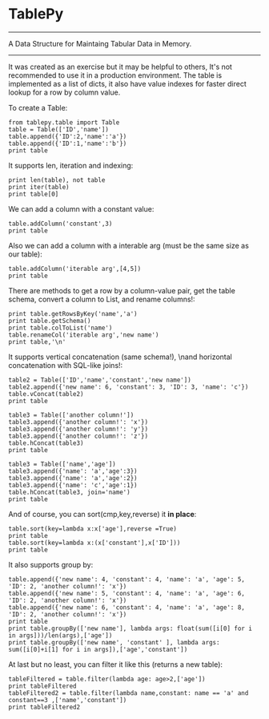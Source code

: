TablePy
===========
_____________
A Data Structure for Maintaing Tabular Data in Memory.
_____________

It was created as an exercise but it may be helpful to others, 
It's not recommended to use it in a production environment.
The table is implemented as a list of dicts, it also have value 
indexes for faster direct lookup for a row by column value.

To create a Table:
    
    from tablepy.table import Table
    table = Table(['ID','name'])
    table.append({'ID':2,'name':'a'})
    table.append({'ID':1,'name':'b'})
    print table
    
    
It supports len, iteration and indexing:

    print len(table), not table
    print iter(table)
    print table[0]
    
We can add a column with a constant value:

    table.addColumn('constant',3)
    print table
    
    
Also we can add a column with a interable arg (must be the same size as our table):
    
    table.addColumn('iterable arg',[4,5])
    print table
    
There are methods to get a row by a column-value pair, get the table schema,
convert a column to List, and rename columns!:
    
    print table.getRowsByKey('name','a')
    print table.getSchema()
    print table.colToList('name')
    table.renameCol('iterable arg','new name')
    print table,'\n'
    

It supports vertical concatenation (same schema!), \nand horizontal concatenation with SQL-like joins!:

    table2 = Table(['ID','name','constant','new name'])
    table2.append({'new name': 6, 'constant': 3, 'ID': 3, 'name': 'c'})
    table.vConcat(table2)
    print table
    
    table3 = Table(['another column!'])
    table3.append({'another column!': 'x'})
    table3.append({'another column!': 'y'})
    table3.append({'another column!': 'z'})
    table.hConcat(table3)
    print table
    
    table3 = Table(['name','age'])
    table3.append({'name': 'a','age':3})
    table3.append({'name': 'a','age':2})
    table3.append({'name': 'c','age':1})
    table.hConcat(table3, join='name')
    print table
    


And of course, you can sort(cmp,key,reverse) it **in place**:

    table.sort(key=lambda x:x['age'],reverse =True)
    print table
    table.sort(key=lambda x:(x['constant'],x['ID']))
    print table

It also supports group by:

    table.append({'new name': 4, 'constant': 4, 'name': 'a', 'age': 5, 'ID': 2, 'another column!': 'x'})
    table.append({'new name': 5, 'constant': 4, 'name': 'a', 'age': 6, 'ID': 2, 'another column!': 'x'})
    table.append({'new name': 6, 'constant': 4, 'name': 'a', 'age': 8, 'ID': 2, 'another column!': 'x'})
    print table
    print table.groupBy(['new name'], lambda args: float(sum([i[0] for i in args]))/len(args),['age'])
    print table.groupBy(['new name', 'constant' ], lambda args: sum([i[0]+i[1] for i in args]),['age','constant'])

    
At last but no least, you can filter it like this (returns a new table):

    tableFiltered = table.filter(lambda age: age>2,['age'])
    print tableFiltered
    tableFiltered2 = table.filter(lambda name,constant: name == 'a' and constant==3 ,['name','constant'])
    print tableFiltered2
